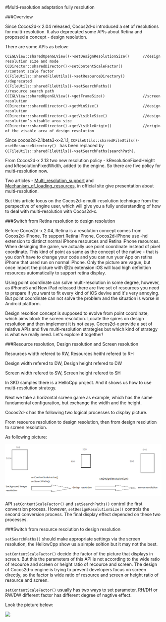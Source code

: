 #Multi-resolution adaptation fully resolution

###Overview

Since Cocos2d-x 2.04 released, Cocos2d-x introduced a set of resolutions for multi-resolution. It also deprecated some APIs about Retina and proposed a concept - design resolution.

There are some APIs as below:
```
CCEGLView::sharedOpenGLView()->setDesignResolutionSize()      //design resolution size and mode
CCDirector::sharedDirector()->setContentScaleFactor()         //content scale factor
CCFileUtils::sharedFileUtils()->setResourceDirectory()        //deprecated
CCFileUtils::sharedFileUtils()->setSearchPaths()              //resource search path
CCEGLView::sharedOpenGLView()->getFrameSize()                 //screen resolution
CCDirector::sharedDirector()->getWinSize()                    //design resolution
CCDirector::sharedDirector()->getVisibleSize()                //design resolution’s visable area size
CCDirector::sharedDirector()->getVisibleOrigin()              //origin of the visable area of design resolution
```
Since cocos2d-2.1beta3-x-2.1.1, ```CCFileUtils::sharedFileUtils()->setResourceDirectory() ``` has been replaced by ```CCFileUtils::sharedFileUtils()->setSearchPaths(searchPath)```.



From Cocos2d-x 2.13 two new resolution policy - kResolutionFixedHeight and kResolutionFixedWidth, added to the engine. So there are five policy for multi-resolution now.

Two articles - [Multi_resolution_support](http://www.cocos2d-x.org/projects/Cocos2d-x/wiki/Multi_resolution_support) and [Mechanism_of_loading_resources](http://www.cocos2d-x.org/projects/Cocos2d-x/wiki/Mechanism_of_loading_resources), 
in official site give presentation about multi-resolution.

But this article focus on the Cocos2d-x multi-resolution technique from the perspective of engine user, which will give you a fully understanding of how to deal with multi-resolution 
with Cocos2d-x.

###Switch from Retina resolution to design resolution

Before Cocos2d-x 2.04, Retina is a resolution concept comes from Cocos2d-iPhone. To support Retina iPhone, Cocos2d-iPhone use -hd extension to distinct normal iPhone resources and Retina 
iPhone resources. When desinging the game, we actually use point coordinate instead of pixel coordinate. This kind of point as same as the concept of the native - that is you don't have to 
change your code and you can run yuor App on retina iPhone that used run on normal iPhone. Only the picture are vague, but once import the picture with @2x extension iOS will load high definition 
resources automatically to support retina display.

Using point coordinate can solve multi-resolution in some degree, however, as iPhone5 and New iPad released there are five set of resources you need to prepare if you want to fit every kind of iOS devive and it's very annoying.
But point coordinate can not solve the problem and the situation is worse in Android platform.

Design resoltion concept is supposed to evolve from point coordinate, which aims block the screen resolution. Locate the spires on design resolution and then implement it is not easy. Cocos2d-x provide a set of relative APIs and five
multi-resolution strategies but which kind of strategy is what we really need. Let's explore it together!

###Resource resolution, Design resolution and Screen resolution

Resources width refered to RW, Resources heitht refered to RH

Design width refered to DW, Design height refered to DW

Screen width refered to SW, Screen height refered to SH

In SKD samples there is a HelloCpp project. And it shows us how to use multi-resolution strategy.

Next we take a horizontal screen game as example, which has the same fundamental configuration, but exchange the width and the height.

Cocos2d-x has the following two logical processes to display picture.

From resource resolution to design resolution, then from design resolution to screen resolution.

As following picture:

![](reources/pc1.png)

API ```setContentScaleFactor()``` and ```setSearchPaths()``` control the first conversion process. However, ```setDesignResolutionSize()``` 
controls the second conversion process. The final display effect depended on these two processes.

###Switch from resource resolution to design resolution

```setSearchPaths()``` should make appropriate settings via the screen resolution, the HellowCpp show us a simple soltion but it may not the best.

```setContentScaleFactor()``` decide the factor of the picture that displays in screen. But this the parameters of this API is not according to the
wide ratio of recource and screen or height ratio of recource and screen. The design of Cocos2d-x engine is trying to prevent developers focus on screen 
directly, so the factor is wide ratio of resource and screen or height ratio of resource and screen.

```setContentScaleFactor()``` usually has two ways to set parameter. RH/DH or RW/DW different factor has different degree of nagtive effect.

Look the picture below:

![](resources/pc2.png)
